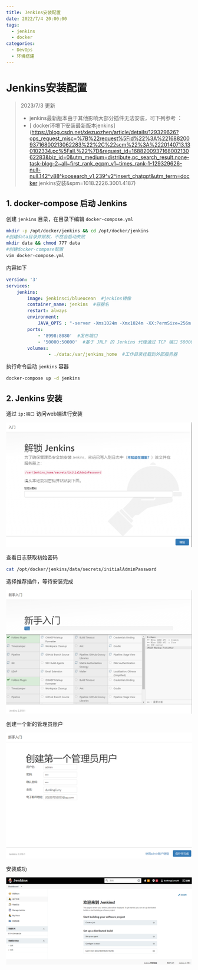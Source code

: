 ```yaml
---
title: Jenkins安装配置
date: 2022/7/4 20:00:00
tags: 
  - jenkins
  - docker
categories: 
  - DevOps
  - 环境搭建
---
```


# Jenkins安装配置

> 2023/7/3 更新
>
> - jenkins最新版本由于其他影响大部分插件无法安装，可下列参考 ：
> -  [ docker环境下安装最新版本jenkins](https://blog.csdn.net/xiezuozhen/article/details/129329626?ops_request_misc=%7B%22request%5Fid%22%3A%22168820093716800213062283%22%2C%22scm%22%3A%2220140713.130102334.pc%5Fall.%22%7D&request_id=168820093716800213062283&biz_id=0&utm_medium=distribute.pc_search_result.none-task-blog-2~all~first_rank_ecpm_v1~times_rank-1-129329626-null-null.142^v88^koosearch_v1,239^v2^insert_chatgpt&utm_term=docker jenkins安装&spm=1018.2226.3001.4187) 
>


## 1. docker-compose 启动 Jenkins

创建 `jenkins` 目录，在目录下编辑 `docker-compose.yml` 

```bash
mkdir -p /opt/docker/jenkins && cd /opt/docker/jenkins
#创建data目录并赋权，不然会启动失败
mkdir data && chmod 777 data
#创建docker-compose配置
vim docker-compose.yml
```

内容如下

```yaml
version: '3'
services:
    jenkins:
        image: jenkinsci/blueocean  #jenkins镜像
        container_name: jenkins  #容器名
        restart: always
        environment:
            JAVA_OPTS : "-server -Xms1024m -Xmx1024m -XX:PermSize=256m -XX:MaxPermSize=512m"
        ports:
            - '8998:8080'  #发布端口
            - '50000:50000'  #基于 JNLP 的 Jenkins 代理通过 TCP 端口 50000 与 Jenkins master 进行通信
        volumes:
                - ./data:/var/jenkins_home  #工作目录挂载到外部服务器
```

执行命令启动 `jenkins` 容器

```bash
docker-compose up -d jenkins
```



## 2. Jenkins 安装

通过 `ip:端口` 访问web端进行安装

![1657024634835](../blog-assets/Jenkins安装配置及实现CI/1657024634835.png)

查看日志获取初始密码

```bash
cat /opt/docker/jenkins/data/secrets/initialAdminPassword 
```

选择推荐插件，等待安装完成

![1657025555952](../blog-assets/Jenkins安装配置及实现CI/1657025555952.png)

创建一个新的管理员账户

![1657025661533](../blog-assets/Jenkins安装配置及实现CI/1657025661533.png)

安装成功

![1657025778183](../blog-assets/Jenkins安装配置及实现CI/1657025778183.png)